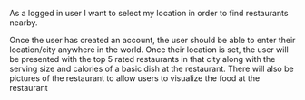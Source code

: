 As a logged in user I want to select my location in order to find restaurants nearby.

Once the user has created an account, the user should be able to enter their location/city anywhere in the world. 
Once their location is set, the user will be presented with the top 5 rated restaurants in that city along with the serving size and calories of a 
basic dish at the restaurant. There will also be pictures of the restaurant to allow users to visualize the food at the restaurant
